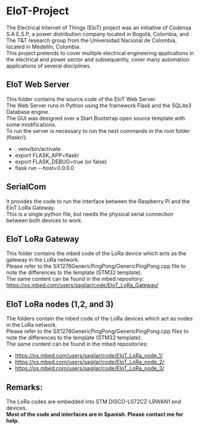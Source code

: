 # EIoT-Project
The Electrical Internet of Things (EIoT) project was an initiative of Codensa S.A E.S.P, a power distribution company located in Bogotá, Colombia, and The T&T research group from the Universidad Nacional de Colombia, located in Medellín, Colombia.  
This project pretends to cover multiple electrical engineering applications in the electrical and power sector and subsequently, cover many automation applications of several disciplines.  

## EIoT Web Server
This folder contains the source code of the EIoT Web Server.  
The Web Server runs in Python using the framework Flask and the SQLite3 Database engine.  
The GUI was designed over a Start Bootstrap open source template with some modifications.  
To run the server is necessary to run the next commands in the root folder (flaskr/):
- . venv/bin/activate
- export FLASK_APP=flaskr
- export FLASK_DEBUG=true (or false)
- flask run --host=0.0.0.0

## SerialCom
It provides the code to run the interface between the Raspberry PI and the EIoT LoRa Gateway.  
This is a single python file, but needs the physical serial connection between both devices to work.  

## EIoT LoRa Gateway
This folder contains the mbed code of the LoRa device which acts as the gateway in the LoRa network.  
Please refer to the SX1276GenericPingPong/GenericPingPong.cpp file to note the differences to the template (STM32 template).  
The same content can be found in the mbed repository: https://os.mbed.com/users/sagilar/code/EIoT_LoRa_Gateway/  

## EIoT LoRa nodes (1,2, and 3)
The folders contain the mbed code of the LoRa devices which act as nodes in the LoRa network.  
Please refer to the SX1276GenericPingPong/GenericPingPong.cpp files to note the differences to the template (STM32 template).  
The same content can be found in the mbed repositories:
- https://os.mbed.com/users/sagilar/code/EIoT_LoRa_node_1/
- https://os.mbed.com/users/sagilar/code/EIoT_LoRa_node_2/
- https://os.mbed.com/users/sagilar/code/EIoT_LoRa_node_3/

## Remarks:
The LoRa codes are embedded into STM DISCO-L072CZ-LRWAN1 end devices.  
**Most of the code and interfaces are in Spanish. Please contact me for help.**

